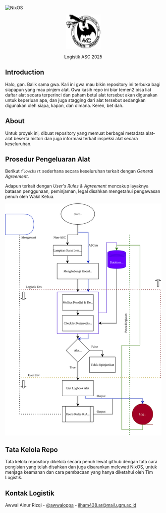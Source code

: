 ![NixOS](https://img.shields.io/badge/NIXOS-5277C3.svg?style=for-the-badge&logo=NixOS&logoColor=white)

<!-- Project Logo -->

<div align="center">
    <img src="logo/LogistikLogo.svg" alt="Logo" width="110"; height="110">
  <p align="center">
   Logistik ASC 2025
  </p>
</div>

## Introduction

Halo, gan. Balik sama gwa. Kali ini gwa mau bikin repository ini terbuka bagi siapapun yang
mau pinjem alat. Gwa kasih repo ini biar temen2 bisa liat daftar alat secara terperinci
dan paham betul alat tersebut akan digunakan untuk keperluan apa, dan juga stagging dari
alat tersebut sedangkan digunakan oleh siapa, kapan, dan dimana. Keren, bet dah.

## About

Untuk proyek ini, dibuat repository yang memuat berbagai metadata alat-alat beserta histori
dan juga informasi terkait inspeksi alat secara keseluruhan.

## Prosedur Pengeluaran Alat

Berikut ```flowchart``` sederhana secara keseluruhan terkait dengan *General Agreement*.

Adapun terkait dengan *User's Rules & Agreement* mencakup layaknya batasan penggunaan,
peminjaman, legal disahkan mengetahui pengawasan penuh oleh Wakil Ketua.

<div align="center">
    <img src="manuals/Coupdetat.svg" alt="Logo" style="width:auto;">
</div>

## Tata Kelola Repo

Tata kelola repository dikelola secara penuh lewat github dengan tata cara pengisian yang
telah disahkan dan juga disarankan melewati NixOS, untuk menjaga keamanan dan cara
pembacaan yang hanya diketahui oleh Tim Logistik.

## Kontak Logistik

Awwal Ainur Rizqi - [@awwaloppa](https://instagram.com/awwaloppa) - ilham438.ar@mail.ugm.ac.id
